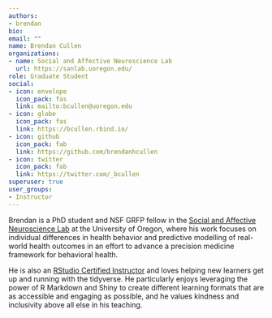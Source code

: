 ```yaml
---
authors:
- brendan
bio:
email: ""
name: Brendan Cullen
organizations:
- name: Social and Affective Neuroscience Lab
  url: https://sanlab.uoregon.edu/
role: Graduate Student
social:
- icon: envelope
  icon_pack: fas
  link: mailto:bcullen@uoregon.edu
- icon: globe
  icon_pack: fas
  link: https://bcullen.rbind.io/
- icon: github
  icon_pack: fab
  link: https://github.com/brendanhcullen
- icon: twitter
  icon_pack: fab
  link: https://twitter.com/_bcullen
superuser: true
user_groups:
- Instructor
---
```


Brendan is a PhD student and NSF GRFP fellow in the [Social and Affective Neuroscience Lab](https://sanlab.uoregon.edu/) at the University of Oregon, where his work focuses on individual differences in health behavior and predictive modelling of real-world health outcomes in an effort to advance a precision medicine framework for behavioral health. 

He is also an [RStudio Certified Instructor](https://education.rstudio.com/trainers/people/cullen+brendan/) and loves helping new learners get up and running with the tidyverse. He particularly enjoys leveraging the power of R Markdown and Shiny to create different learning formats that are as accessible and engaging as possible, and he values kindness and inclusivity above all else in his teaching.
